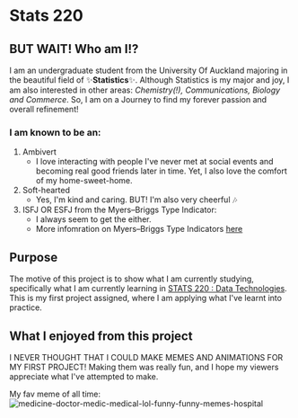# Stats 220


## BUT WAIT! Who am I!? 
I am an undergraduate student from the University Of Auckland majoring in the beautiful field of ✨**Statistics**✨. Although Statistics is my major and joy, I am also interested in other areas: *Chemistry(!), Communications, Biology and Commerce*. So, I am on a Journey to find my forever passion and overall refinement!

### I am known to be an: 
1. Ambivert
    - I love interacting with people I've never met at social events and becoming real good friends later in time. Yet, I also love the comfort of my home-sweet-home. 
2. Soft-hearted 
    - Yes, I'm kind and caring. BUT! I'm also very cheerful 🎶
3. ISFJ OR ESFJ from the Myers–Briggs Type Indicator: 
    - I always seem to get the either. 
    - More infomration on Myers–Briggs Type Indicators [here](https://www.myersbriggs.org/my-mbti-personality-type/mbti-basics/#:~:text=The%20identification%20and%20description%20of%20the%2016%20distinctive%20personality%20types%20that%20result%20from%20the%20interactions%20among%20the%20preferences.%22)

## Purpose 
The motive of this project is to show what I am currently studying, specifically what I am currently learning in [STATS 220 : Data Technologies](https://courseoutline.auckland.ac.nz/dco/course/STATS/220/1213). This is my first project assigned, where I am applying what I've learnt into practice.

## What I enjoyed from this project
I NEVER THOUGHT THAT I COULD MAKE MEMES AND ANIMATIONS FOR MY FIRST PROJECT! Making them was really fun, and I hope my viewers appreciate what I've attempted to make. 

My fav meme of all time: 
![medicine-doctor-medic-medical-lol-funny-funny-memes-hospital](https://user-images.githubusercontent.com/126785015/224315417-b8a88c69-af31-449c-8da9-70c569a240a0.png)
